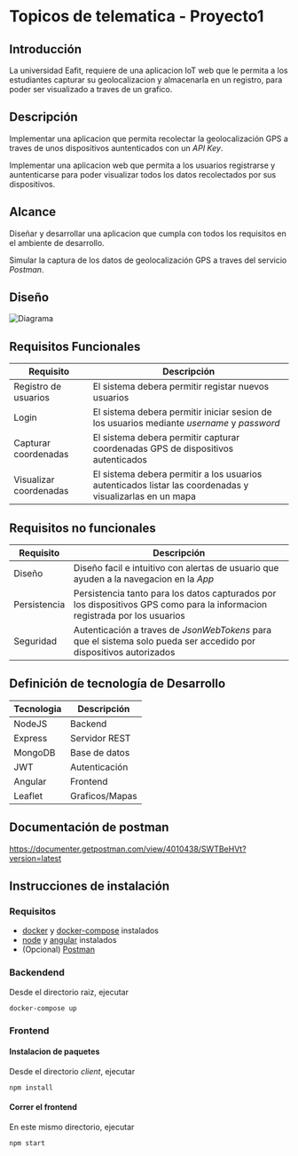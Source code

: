 # Topicos de telematica - Proyecto1

## Introducción

La  universidad Eafit,  requiere  de  una aplicacion IoT web que  le  permita a los estudiantes capturar su geolocalizacion y almacenarla en un registro, para poder ser visualizado a traves de un grafico.

## Descripción

Implementar una aplicacion que permita recolectar la geolocalización GPS a traves de unos dispositivos auntenticados con un *API Key*. 

Implementar una aplicacion web que permita a los usuarios registrarse y auntenticarse para poder visualizar todos los datos recolectados por sus dispositivos.

## Alcance

Diseñar y desarrollar una aplicacion que cumpla con todos los requisitos en el ambiente de desarrollo. 

Simular la captura de los datos de geolocalización GPS a traves del servicio *Postman*.

## Diseño
![Diagrama](/imagenes/DiseñoSistema.JPG)

## Requisitos Funcionales

| Requisito | Descripción |
| --- | --- |
| Registro de usuarios | El sistema debera permitir registar nuevos usuarios |
| Login| El sistema debera permitir iniciar sesion de los usuarios mediante *username* y *password* |
| Capturar coordenadas| El sistema debera permitir capturar coordenadas GPS de dispositivos autenticados |
| Visualizar coordenadas| El sistema debera permitir a los usuarios autenticados listar las coordenadas y visualizarlas en un mapa |


## Requisitos no funcionales

| Requisito | Descripción |
| --- | --- |
| Diseño | Diseño facil e intuitivo con alertas de usuario que ayuden a la navegacion en la *App* |
| Persistencia | Persistencia tanto para los datos capturados por los dispositivos GPS como para la informacion registrada por los usuarios |
| Seguridad | Autenticación a traves de *JsonWebTokens* para que el sistema solo pueda ser accedido por dispositivos autorizados |

## Definición de tecnología de Desarrollo

| Tecnologia | Descripción |
| --- | --- |
| NodeJS | Backend |
| Express | Servidor REST |
| MongoDB | Base de datos |
| JWT | Autenticación |
| Angular | Frontend |
| Leaflet | Graficos/Mapas |

## Documentación de postman

https://documenter.getpostman.com/view/4010438/SWTBeHVt?version=latest

## Instrucciones de instalación

### Requisitos
* [docker](https://www.docker.com/) y [docker-compose](https://docs.docker.com/compose/install/) instalados
* [node](https://nodejs.org/es/download/) y [angular](https://cli.angular.io/) instalados
* (Opcional) [Postman](https://www.getpostman.com/)

### Backendend

Desde el directorio raiz, ejecutar

```
docker-compose up
```

### Frontend

#### Instalacion de paquetes

Desde el directorio *client*, ejecutar

```
npm install
```

#### Correr el frontend

En este mismo directorio, ejecutar

```
npm start
```
